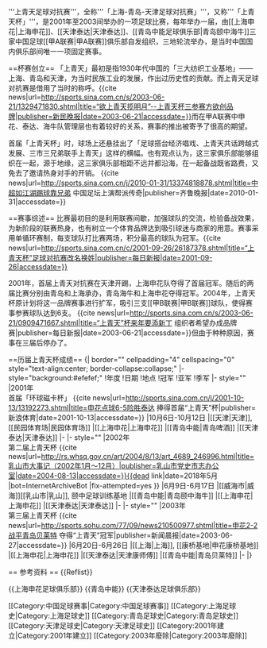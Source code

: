 '''上青天足球对抗赛'''，全称'''「上海-青岛-天津足球对抗赛」'''，又称'''「上青天杯」'''，是2001年至2003间举办的一项足球比赛，每年举办一届，由[[上海申花|上海申花]]、[[天津泰达|天津泰达]]、[[青岛中能足球俱乐部|青岛颐中海牛]]三家中国足球[[甲A联赛|甲A联赛]]俱乐部自发组织，三地轮流举办，是当时中国国内俱乐部间唯一一项固定赛事。

==杯赛创立==
「上青天」最初是指1930年代中国的「三大纺织工业基地」——上海、青岛和天津，为当时民族工业的发展，作出过历史性的贡献。而上青天足球对抗赛是借用了当时的称呼。<ref>{{cite news|url=http://sports.sina.com.cn/s/2003-06-21/1329471830.shtml|title=“欲上青天揽明月”--上青天杯三参赛方欲创品牌|publisher=新民晚报|date=2003-06-21|accessdate=}}</ref>而在甲A联赛中申花、泰达、海牛队管理层也有着较好的关系，赛事的推出被寄予了很高的期望。

首届「上青天杯」时，球场上还悬挂出了「足球搭台经济唱戏、上青天共话跨越式发展、三市三兄弟联手上青天」这样的横幅。也有观点认为，这三家俱乐部能够组织在一起，源于地缘，这三家俱乐部相距不远并都沿海，在一起备战既省路费，又免去了邀请热身对手的开销。 <ref>{{cite news|url=http://sports.sina.com.cn/j/2010-01-31/13374818878.shtml|title=中超如江湖踢球靠兄弟 中国足坛上演帮派传奇|publisher=齐鲁晚报|date=2010-01-31|accessdate=}}</ref>

==赛事综述==
比赛最初目的是利用联赛间歇，加强球队的交流，检验备战效果，为新阶段的联赛热身，也有树立一个体育品牌达到吸引球迷与商家的用意。赛事采用单循环赛制，每支球队打比赛两场，积分最高的球队为冠军。<ref>{{cite news|url=http://sports.sina.com.cn/c/2001-09-26/26187378.shtml|title=“上青天杯”足球对抗赛改名换姓|publisher=每日新报|date=2001-09-26|accessdate=}}</ref>

2001年，首届上青天对抗赛在天津开踢，上海申花队夺得了首届冠军。随后的两届比赛分别由青岛和上海承办，青岛海牛和上海申花夺得冠军。2004年，上青天杯原计划将这一品牌赛事进行扩军，吸引三支[[甲B联赛|甲B联赛]]球队，使得赛事参赛球队达到6支。 <ref>{{cite news|url=http://sports.sina.com.cn/s/2003-06-21/0909471667.shtml|title=“上青天”杯来年要添新丁 组织者希望办成品牌赛|publisher=每日新报|date=2003-06-21|accessdate=}}</ref>但由于种种原因，赛事在三届后停办了。

==历届上青天杯成绩==
{| border="" cellpadding="4" cellspacing="0" style="text-align:center; border-collapse:collapse;"
|- style="background:#efefef;"
!年度
!日期
!地点
!冠军
!亚军
!季军
|- style=""
|2001年<br/>首届「环球磁卡杯」 <ref>{{cite news|url=http://sports.sina.com.cn/j/2001-10-13/13192273.shtml|title=申花点球6-5险胜泰达 捧得首届“上青天”杯|publisher=新浪体育|date=2001-10-13|accessdate=}}</ref>
|10月6日-10月12日
|[[天津|天津]], [[民园体育场|民园体育场]]
|[[上海申花|上海申花]]
|[[青岛中能|青岛啤酒]]
|[[天津泰达|天津泰达]]
|-
|- style=""
|2002年<br/>第二届上青天杯 <ref>{{cite news|url=http://rs.whsq.gov.cn/art/2004/8/13/art_4689_246996.html|title=乳山市大事记（2002年1月～12月）|publisher=乳山市党史市志办公室|date=2004-08-13|accessdate=}}{{dead link|date=2018年5月 |bot=InternetArchiveBot |fix-attempted=yes }}</ref>
|6月9日-6月17日
|[[威海市|威海]][[乳山市|乳山]], 颐中足球训练基地
|[[青岛中能|青岛颐中海牛]]
|[[上海申花|上海申花]]
|[[天津泰达|天津泰达]]
|-
|- style=""
|2003年<br/>第三届上青天杯 <ref>{{cite news|url=http://sports.sohu.com/77/09/news210500977.shtml|title=申花2-2战平青岛贝莱特 夺得“上青天”冠军|publisher=新闻晨报|date=2003-06-27|accessdate=}}</ref>
|6月20日-6月26日
|[[上海|上海]], [[康桥基地|申花康桥基地]]
|[[上海申花|上海申花]]
|[[天津泰达|天津康师傅]]
|[[青岛中能|青岛贝莱特]]
|-
|}

== 参考资料 ==
{{Reflist}}

{{上海申花足球俱乐部}}
{{青岛中能}}
{{天津泰达足球俱乐部}}

[[Category:中国足球赛事|Category:中国足球赛事]]
[[Category:上海足球史|Category:上海足球史]]
[[Category:青岛足球史|Category:青岛足球史]]
[[Category:天津足球史|Category:天津足球史]]
[[Category:2001年建立|Category:2001年建立]]
[[Category:2003年廢除|Category:2003年廢除]]